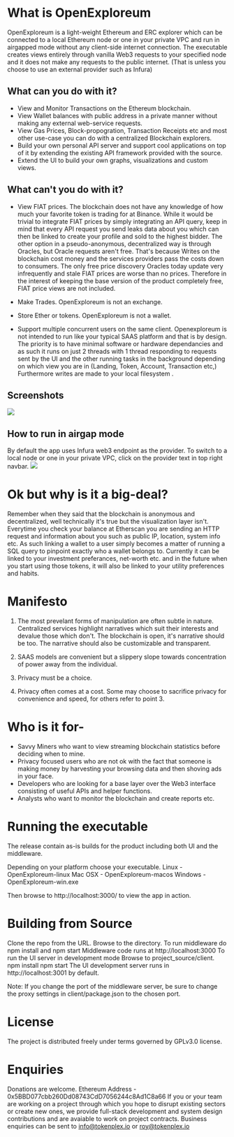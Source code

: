 # What is OpenExploreum
OpenExploreum is a light-weight Ethereum and ERC explorer which can be connected to a local Ethereum node or one in your private VPC 
and run in airgapped mode without any client-side internet connection.
The executable creates views entirely through vanilla Web3 requests to your specified node and it does not make any requests to the public internet. (That is unless you choose to use an external provider such as Infura)

## What can you do with it?
- View and Monitor Transactions on the Ethereum blockchain.
- View Wallet balances with public address in a private manner without making any external web-service requests.
- View Gas Prices, Block-propogration, Transaction Receipts etc and most other use-case you can do with a centralized Blockchain explorers.
- Build your own personal API server and support cool applications on top of it by extending the existing API framework provided with the source.
- Extend the UI to build your own graphs, visualizations and custom views.

## What can't you do with it?
- View FIAT prices. 
The blockchain does not have any knowledge of how much your favorite token is trading for at Binance. While it would be trivial to integrate FIAT prices by simply integrating an API query, keep in mind that every API request you send leaks data about you which can then be linked to create your profile and sold to the highest bidder.
The other option in a pseudo-anonymous, decentralized way is through Oracles, but Oracle requests aren't free. That's because Writes on the blockchain cost money and the services providers pass the costs down to consumers. The only free price discovery Oracles today update very infrequently and stale FIAT prices are worse than no prices. Therefore in the interest of keeping the base version of the product completely free, FIAT price views are not included.

- Make Trades.
OpenExploreum is not an exchange.

- Store Ether or tokens.
OpenExploreum is not a wallet.

- Support multiple concurrent users on the same client.
Openexploreum is not intended to run like your typical SAAS platform and that is by design.
The priority is to have minimal software or hardware dependancies and as such it runs on just 2 threads with 1 thread responding to requests sent by the UI and the other running tasks in the background depending on which view you are in (Landing, Token, Account, Transaction etc,) Furthermore writes are made to your local filesystem .

## Screenshots

![](https://lh5.googleusercontent.com/nSf8zpEJq-i2WIdNOr_AaKQpDVpP7GZ8DmZvwbt4-nXpgjn96gtBALgyaDYkos1Xk_Qhds7PdorPHLk7tS79=w1440-h661-rw)

## How to run in airgap mode
By default the app uses Infura web3 endpoint as the provider.
To switch to a local node or one in your private VPC, click on the provider text in top right navbar.
![](https://lh3.googleusercontent.com/lB29YghdI21YrWEsUg7w1RjkBjgL5nRIhPZRepPWzDRhPSa-zK75kWX3jv6D4edGM_M-ZNhY4SdsnM2C2m8U=w1440-h710-rw)

# Ok but why is it a big-deal?
Remember when they said that the blockchain is anonymous and decentralized, well technically it's true but the visualization layer isn't. Everytime you check your balance at Etherscan you are sending an HTTP request and information about you such as public IP, location, system info etc.
As such linking a wallet to a user simply becomes a matter of running a SQL query to pinpoint exactly who a wallet belongs to.
Currently it can be linked to your investment preferances, net-worth etc. and in the future when you start using those tokens, it will also be linked to your utility preferences and habits.

# Manifesto
1. The most prevelant forms of manipulation are often subtle in nature. Centralized services  highlight narratives which suit their interests and devalue those which don't. The blockchain is open, it's narrative should be too. The narrative should also be customizable and transparent.

2. SAAS models are convenient but a slippery slope towards concentration of power away from the individual.

3. Privacy must be a choice.

4. Privacy often comes at a cost. Some may choose to sacrifice privacy for convenience and speed, for others refer to point 3.

# Who is it for-
- Savvy Miners who want to view streaming blockchain statistics before deciding when to mine.
- Privacy focused users who are not ok with the fact that someone is making money by harvesting your browsing data and then shoving ads in your face.
- Developers who are looking for a base layer over the Web3 interface consisting of useful APIs and helper functions.
- Analysts who want to monitor the blockchain and create reports etc.

# Running the executable
The release contain as-is builds for the product including both UI and the middleware.

Depending on your platform choose your executable.
Linux - OpenExploreum-linux
Mac OSX - OpenExploreum-macos
Windows - OpenExploreum-win.exe

Then browse to http://localhost:3000/ to view the app in action.

# Building from Source
Clone the repo from the URL.
Browse to the directory.
To run middleware do npm install and npm start
Middleware code runs at http://localhost:3000
To run the UI server in development mode 
Browse to project_source/client.
npm install 
npm start
The UI development server runs in http://localhost:3001 by default.

Note: If you change the port of the middleware server, be sure to change the proxy settings in client/package.json to the chosen port.

# License
The project is distributed freely under terms governed by GPLv3.0 license.

# Enquiries
Donations are welcome. Ethereum Address - 0x5BBD077cbb260Dd08743CdD7056244c8Ad1C8a66
If you or your team are working on a project through which you hope to disrupt existing sectors or create new ones, we provide full-stack development and system design contributions and are avaiable to work on project contracts.
Business enquiries can be sent to info@tokenplex.io or roy@tokenplex.io

